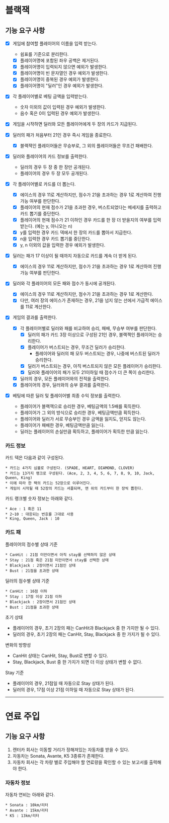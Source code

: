 # 블랙잭

## 기능 요구 사항

- [x] 게임에 참여할 플레이어의 이름을 입력 받는다.
    - 쉼표를 기준으로 분리한다.
    - [x] 플레이어명에 포함된 좌우 공백은 제거된다.
    - [x] 플레이어명이 입력되지 않으면 예외가 발생한다.
    - [x] 플레이어명이 빈 문자열인 경우 예외가 발생한다.
    - [x] 플레이어명이 중복된 경우 예외가 발생한다.
    - [x] 플레이어명이 "딜러"인 경우 예외가 발생한다.

- [x] 각 플레이어별로 베팅 금액을 입력받는다.
    - 숫자 이외의 값이 입력된 경우 예외가 발생한다.
    - 음수 혹은 0이 입력된 경우 예외가 발생한다.

- [x] 게임을 시작하면 딜러와 모든 플레이어에게 두 장의 카드가 지급된다.

- [x] 딜러의 패가 처음부터 21인 경우 즉시 게임을 종료한다.
    - [x] 블랙잭인 플레이어들은 무승부로, 그 외의 플레이어들은 무조건 패배한다.

- [x] 딜러와 플레이어의 카드 정보를 출력한다.
    - 딜러의 경우 두 장 중 한 장만 공개된다.
    - 플레이어의 경우 두 장 모두 공개된다.

- [x] 각 플레이어별로 카드를 더 뽑는다.
    - [x] 에이스의 경우 11로 계산하지만, 점수가 21을 초과하는 경우 1로 계산하여 진행 가능 여부를 판단한다.
    - [x] 플레이어의 현재 점수가 21을 초과한 경우, 버스트되었다는 메세지를 출력하고 카드 뽑기를 중단한다.
    - [x] 플레이어의 현재 점수가 21 이하인 경우 카드를 한 장 더 받을지의 여부를 입력받는다. (예는 y, 아니오는 n)
    - [x] y를 입력한 경우 카드 덱에서 한 장의 카드를 뽑아서 지급한다.
    - [x] n을 입력한 경우 카드 뽑기를 중단한다.
    - [x] y, n 이외의 값을 입력한 경우 예외가 발생한다.

- [x] 딜러는 패가 17 이상이 될 때까지 자동으로 카드를 계속 더 받게 된다.
    - [x] 에이스의 경우 11로 계산하지만, 점수가 21을 초과하는 경우 1로 계산하여 진행 가능 여부를 판단한다.

- [x] 딜러와 각 플레이어의 모든 패와 점수가 동시에 공개된다.
    - [x] 에이스의 경우 11로 계산하지만, 점수가 21을 초과하는 경우 1로 계산한다.
    - [x] 다만, 여러 장의 에이스가 존재하는 경우, 21을 넘지 않는 선에서 가급적 에이스를 11로 계산한다.

- [x] 게임의 결과를 출력한다.
    - [x] 각 플레이어별로 딜러와 패를 비교하여 승리, 패배, 무승부 여부를 판단한다.
        - [x] 딜러의 패가 카드 3장 이상으로 구성된 21인 경우, 블랙잭인 플레이어는 승리한다.
        - [x] 플레이어가 버스트되는 경우, 무조건 딜러가 승리한다.
            - 플레이어와 딜러의 패 모두 버스트되는 경우, 나중에 버스트된 딜러가 승리한다.
        - [x] 딜러가 버스트되는 경우, 아직 버스트되지 않은 모든 플레이어가 승리한다.
        - [x] 딜러와 플레이어의 패가 모두 21이하일 때 점수가 더 큰 쪽이 승리한다.
    - [x] 딜러의 경우, 모든 플레이어와의 전적을 출력한다.
    - [x] 플레이어의 경우, 딜러와의 승부 결과를 출력한다.

- [x] 베팅에 따른 딜러 및 플레이어별 최종 수익 정보를 출력한다.
    - 플레이어가 블랙잭으로 승리한 경우, 베팅금액의 1.5배를 획득한다.
    - 플레이어가 그 외의 방식으로 승리한 경우, 베팅금액만큼 획득한다.
    - 플레이어와 딜러가 서로 무승부인 경우 금액을 잃지도, 얻지도 않는다.
    - 플레이어가 패배한 경우, 베팅금액만큼 잃는다.
    - 딜러는 플레이어의 손실만큼 획득하고, 플레이어가 획득한 만큼 잃는다.

### 카드 정보

카드 덱은 다음과 같이 구성된다.

```
* 카드는 4가지 심볼로 구성된다. (SPADE, HEART, DIAMOND, CLOVER)
* 카드는 13가지 랭크로 구성된다. (Ace, 2, 3, 4, 5, 6, 7, 8, 9, 10, Jack, Queen, King)
* 이에 따라 한 팩의 카드는 52장으로 이루어진다. 
* 게임이 시작될 때 52장의 카드는 셔플되며, 맨 위의 카드부터 한 장씩 뽑힌다. 
```

카드 랭크별 숫자 정보는 아래와 같다.

```
* Ace : 1 혹은 11 
* 2~10 : 대응되는 번호를 그대로 사용
* King, Queen, Jack : 10
```

### 카드 패

플레이어의 점수별 상태 기준

```
* CanHit : 21점 미만이면서 아직 stay를 선택하지 않은 상태
* Stay : 21점 혹은 21점 미만이면서 stay를 선택한 상태
* Blackjack : 2장이면서 21점인 상태
* Bust : 21점을 초과한 상태
```

딜러의 점수별 상태 기준

```
* CanHit : 16점 이하
* Stay : 17점 이상 21점 이하
* Blackjack : 2장이면서 21점인 상태
* Bust : 21점을 초과한 상태
```

초기 상태

- 플레이어의 경우, 초기 2장의 패는 CanHit과 Blackjack 중 한 가지만 될 수 있다.
- 딜러의 경우, 초기 2장의 패는 CanHit, Stay, Blackjack 중 한 가지가 될 수 있다.

변화의 방향성

- CanHit 상태는 CanHit, Stay, Bust로 변할 수 있다.
- Stay, Blackjack, Bust 중 한 가지가 되면 더 이상 상태가 변할 수 없다.

Stay 기준

- 플레이어의 경우, 21점일 때 자동으로 Stay 상태가 된다.
- 딜러의 경우, 17점 이상 21점 이하일 때 자동으로 Stay 상태가 된다.

---

# 연료 주입

## 기능 요구 사항

1. 렌터카 회사는 이동할 거리가 정해져있는 자동차를 받을 수 있다.
2. 자동차는 Sonata, Avante, K5 3종류가 존재한다.
3. 자동차 회사는 각 차량 별로 주입해야 할 연료량을 확인할 수 있는 보고서를 출력해야 한다.

### 자동차 정보

자동차 연비는 아래와 같다.

```
* Sonata : 10km/리터
* Avante : 15km/리터
* K5 : 13km/리터
```